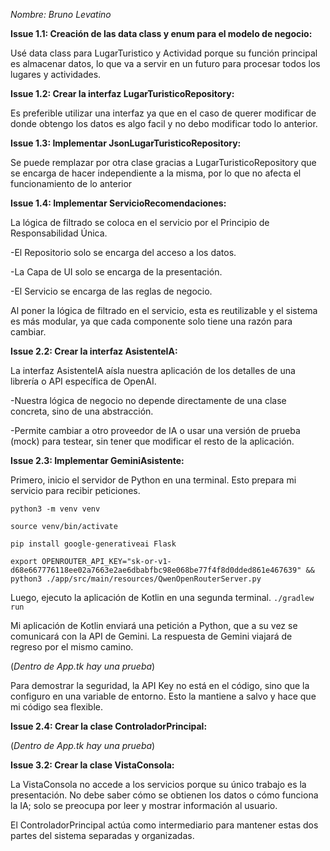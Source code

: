 _Nombre: Bruno Levatino_

**Issue 1.1: Creación de las data class y enum para el modelo de negocio:**

Usé data class para LugarTuristico y Actividad porque su función principal es almacenar datos, lo que va a servir en un futuro para procesar todos los lugares y actividades.

**Issue 1.2: Crear la interfaz LugarTuristicoRepository:**

Es preferible utilizar una interfaz ya que en el caso de querer modificar de donde obtengo los datos es algo facil y no debo modificar todo lo anterior.

**Issue 1.3: Implementar JsonLugarTuristicoRepository:**

Se puede remplazar por otra clase gracias a LugarTuristicoRepository que se encarga de hacer independiente a la misma, por lo que no afecta el funcionamiento de lo anterior

**Issue 1.4: Implementar ServicioRecomendaciones:**

La lógica de filtrado se coloca en el servicio por el Principio de Responsabilidad Única.

-El Repositorio solo se encarga del acceso a los datos.

-La Capa de UI solo se encarga de la presentación.

-El Servicio se encarga de las reglas de negocio.

Al poner la lógica de filtrado en el servicio, esta es reutilizable y el sistema es más modular, ya que cada componente solo tiene una razón para cambiar.

**Issue 2.2: Crear la interfaz AsistenteIA:**

La interfaz AsistenteIA aísla nuestra aplicación de los detalles de una librería o API específica de OpenAI.

-Nuestra lógica de negocio no depende directamente de una clase concreta, sino de una abstracción.

-Permite cambiar a otro proveedor de IA o usar una versión de prueba (mock) para testear, sin tener que modificar el resto de la aplicación.

**Issue 2.3: Implementar GeminiAsistente:**

Primero, inicio el servidor de Python en una terminal. Esto prepara mi servicio para recibir peticiones.

`python3 -m venv venv`

`source venv/bin/activate`

`pip install google-generativeai Flask`

`export OPENROUTER_API_KEY="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" && python3 ./app/src/main/resources/QwenOpenRouterServer.py`

Luego, ejecuto la aplicación de Kotlin en una segunda terminal.
`./gradlew run`

Mi aplicación de Kotlin enviará una petición a Python, que a su vez se comunicará con la API de Gemini. La respuesta de Gemini viajará de regreso por el mismo camino.

(_Dentro de App.tk hay una prueba_)

Para demostrar la seguridad, la API Key no está en el código, sino que la configuro en una variable de entorno. Esto la mantiene a salvo y hace que mi código sea flexible.

**Issue 2.4: Crear la clase ControladorPrincipal:**

(_Dentro de App.tk hay una prueba_)

**Issue 3.2: Crear la clase VistaConsola:**


La VistaConsola no accede a los servicios porque su único trabajo es la presentación. No debe saber cómo se obtienen los datos o cómo funciona la IA; solo se preocupa por leer y mostrar información al usuario.

El ControladorPrincipal actúa como intermediario para mantener estas dos partes del sistema separadas y organizadas.